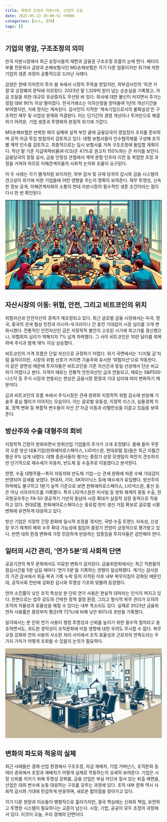 ```yaml
---
title: 재편과 조정의 자본시장, 산업의 오늘  
date: 2025-05-13 20:00:51 +0900  
categories: [뉴스, 경제]  
tags: []  
---
```


## 기업의 명암, 구조조정의 의미

한국 자본시장에서 최근 상장사들의 재편과 금융권 구조조정 흐름이 눈에 띈다. 배터리 부품 전문회사 금양과 손해보험사인 MG손해보험은 각기 다른 업종이지만 위기에 처한 기업의 생존 과정이 공통적으로 드러난 사례다.

금양은 한때 이차전지 투자 붐 속에서 시장의 주목을 받았지만, 외부감사인의 ‘의견 거절’로 상장폐지 문턱에 이르렀다. 2023년 말 1,329억 원이 넘는 순손실을 기록했고, 자금 조달을 위한 대규모 유상증자도 무산된 바 있다. 회사에 대한 불신이 커지면서 주가는 정점 대비 90% 이상 떨어졌다. 한국거래소는 이의신청을 받아들여 1년의 개선기간을 부여했지만, 거래 정지는 계속된다. 감사인이 지적한 ‘계속기업으로서의 불확실성’은 구조적인 재무 및 사업성 문제와 직결된다. 이는 단기간의 경영 개선이나 투자만으로 해결하기 어려운, 기업 생존과 투명회의 본질적 위기에 가깝다.

MG손해보험은 반복된 매각 실패와 실적 부진 끝에 금융당국이 영업정지 조치를 준비하며 공적 자금 투입 방침까지 검토하고 있다. 대형 보험사들이 인수협의체를 구성해 조각별 계약 인수를 검토하고, 최종적으로는 임시 보험사를 거쳐 구조조정에 돌입할 계획이다. 작년 말 기준 지급여력비율(K-ICS)은 4.1%로 권고치 150%와는 큰 차이를 보인다. 금융당국의 정밀 실사, 금융 안정성 관점에서 계약 분할·인프라 이전 등 복잡한 조정 과정을 거쳐야 하므로 이해관계자들의 사회적 논의와 조율이 요구된다.

이 두 사례는 각기 별개처럼 보이지만, 외부 감사 및 규제 당국의 감시와 금융 시스템의 견고성이 위기에 처한 기업들에 어떤 영향을 주는지 명확히 보여준다. 재무 투명성, 신속한 정보 공개, 이해관계자와의 소통이 현대 자본시장의 필수적인 생존 조건이라는 점이 다시 한 번 확인된다.

![걱정스러운 표정의 사무실 직원들이 모여 긴급 회의 중인 모습](assets/img/2025-05-13-523a579f-937b-4418-806d-165b52fb51f0/1747134126505.png)

## 자산시장의 이동: 위험, 안전, 그리고 비트코인의 위치

위험자산과 안전자산의 경계가 재조정되고 있다. 최근 글로벌 금융 시장에서는 미국, 영국, 중국의 관세 협상 진전과 러시아-우크라이나 간 휴전 기대감이 시장 심리를 크게 변화시켰다. 전통적인 안전자산인 금은 지정학적 불안이 고조된 시기에 최고가를 경신했으나, 위험회피 심리가 약해지자 7% 넘게 하락했다. 그 사이 비트코인은 10만 달러를 회복하며 주식과 함께 18% 이상 상승했다.

비트코인의 가격 흐름은 단일 자산으로 규정하기 어렵다. 위기 국면에서는 ‘디지털 금’처럼 움직이지만, 시장의 위험 선호가 커지면 기술주와 유사한 ‘위험자산’으로 작동한다. 이 같은 양면성 때문에 투자자들은 비트코인을 기존 자산군과 동일 선상에서 단순 비교하기 어렵다고 본다. 가격이 때로는 전통적 안전자산인 금과 연동되고, 때로는 S&P500·나스닥 등 주식 시장과 연동되는 현상은 금융시장 환경과 기대 심리에 따라 변화하기 때문이다.

금과 비트코인의 흐름 속에서 주식시장은 관세 완화와 지정학적 위험 감소에 반응해 기술주 중심 랠리가 이어지는 모습이다. 이는 글로벌 유동성, 지정학 리스크, 실물경제 지표, 정책 변화 등 복합적 변수들이 자산 간 자금 이동과 리밸런싱을 이끌고 있음을 보여준다.

## 방산주와 수출 대형주의 희비

지정학적 긴장이 완화되면서 방위산업 기업들의 주가가 크게 조정됐다. 올해 들어 꾸준히 오른 방산 대표기업(한화에어로스페이스, LIG넥스원, 현대로템 등)들은 최근 이틀간 평균 9% 넘게 내렸다. 대형 증권사들의 평가는 중장기 성장 모멘텀이 여전히 견조하지만 단기적으로 매수세가 자동차, 반도체 등 수출주로 이동했다고 분석한다.

한편, 수출 대형주들—특히 자동차와 반도체 기업—는 관세 완화에 따른 수혜 기대감이 반영되어 강세를 보였다. 현대차, 기아, SK하이닉스 등에 매수세가 유입됐다. 방산주의 하락에도 불구하고 1분기 실적 기준으로 보면 한화에어로스페이스, LIG넥스원, 풍산 등은 어닝 서프라이즈를 기록했다. 특히 LIG넥스원은 미사일 등 방위 체계의 중동 수출, 한국항공우주는 FA-50 경공격기 기반의 동남아 시장 확대가 실질적 성장 동력으로 작용하고 있다. 현대로템, 한화에어로스페이스는 동유럽 현지 생산 거점 확보로 글로벌 시황 변화에 유연하게 대응하고 있다.

방산 기업은 지정학 긴장 완화에 일시적 조정을 겪지만, 국방·수출 트렌드 지속성, 신성장 무기 체계의 해외 수주 확대 가능성에 힘입어 중장기 전망이 긍정적으로 평가받고 있다. 반면 대외 환경 변화에 가장 민감하게 반응하는 업종임을 투자자들은 감안해야 한다.

## 일터의 시간 관리, '연가 5분'의 사회적 단면

공공기관의 복무 문화에서도 미묘한 변화가 감지된다. 금융위원회에서는 최근 직원들의 점심시간을 5분 넘길 때마다 ‘연가 5분’을 기록하는 관행이 일상화됐다. 계기는 감사원의 기관 감사에서 외출·복귀 기록 누락 등이 지적된 이후 내부 복무지침이 강화된 때문인데, 공직사회 전반에 강화된 감시와 투명성 기조와 맞물려 등장했다.

연차 소진률이 낮은 조직 특성상 분 단위 연가 사용은 현실적 대처라는 인식이 퍼지고 있다. 한편으로는 업무 강도와 긴박한 정책 결정 환경, 그리고 형식적 복무 관리가 오히려 조직의 자율성과 효율성을 해칠 수 있다는 내부 목소리도 있다. 실제로 2023년 금융위 연차 사용률은 중앙부처 평균(약 72%)에 비해 낮은 60%대 초반을 기록했다.

일각에서는 분 단위 연가 사용이 행정 투명성과 신뢰를 높이기 위한 필수적 절차라고 옹호하면서도, 과도한 경직성이 조직문화에 미칠 영향에 대한 우려도 무시할 수 없다. 복무규정 강화와 연차 사용의 사소한 처리 사이에서 조직 효율성과 근로자의 만족도라는 두 가지 가치가 어떻게 조화될 수 있을지 논의가 필요하다.

![정돈된 정부 기관 사무실에서 컴퓨터 앞에 앉아있는 공무원](assets/img/2025-05-13-523a579f-937b-4418-806d-165b52fb51f0/1747134152835.png)

## 변화의 파도와 적응의 실체

최근 사례들은 경제·산업 환경에서 구조조정, 자금 재배치, 기업 거버넌스, 조직문화 등 여러 층위에서 조정과 재배치가 어떻게 실제로 작동하는지 상세히 보여준다. 기업은 시장 신뢰를 지키기 위해 투명성 강화를, 금융 산업은 부실 차단과 질서 있는 퇴출·재편을, 산업은 대외 변수에 능동 대응하는 구조를 갖추는 과정에 있다. 조직 내부 문화 역시 사회적 감시와 기대에 민감하게 반응하며, 새로운 합의점을 찾아가고 있다.

각기 다른 현장과 이슈들이 병렬적으로 흘러가지만, 결국 핵심에는 신뢰와 책임, 유연하고 투명한 시스템이 필요하다는 교훈이 남는다. 시장, 기업, 공공이 모두 조정의 과정에 서 있다. 이것이 오늘, 우리 경제의 단면이다.